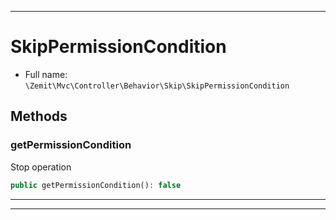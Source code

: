 ***

# SkipPermissionCondition





* Full name: `\Zemit\Mvc\Controller\Behavior\Skip\SkipPermissionCondition`




## Methods


### getPermissionCondition

Stop operation

```php
public getPermissionCondition(): false
```












***


***
